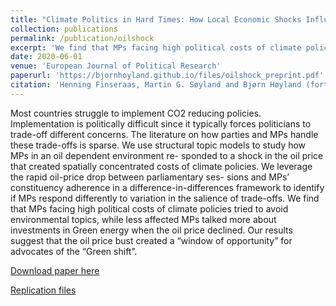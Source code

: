 ```yaml
---
title: "Climate Politics in Hard Times: How Local Economic Shocks Influence MPs Attention to Climate Change"
collection: publications
permalink: /publication/oilshock
excerpt: 'We find that MPs facing high political costs of climate policies tried to avoid environmental topics, while less affected MPs talked more about investments in Green energy when the oil price declined.'
date: 2020-06-01
venue: 'European Journal of Political Research'
paperurl: 'https://bjornhoyland.github.io/files/oilshock_preprint.pdf'
citation: 'Henning Finseraas, Martin G. Søyland and Bjørn Høyland (forthcoming).&quot; Do Members of Parliament Respond to Local Economic Shocks? &quot;<i> European Journal of Political Research</i> .'
---
```

Most countries struggle to implement CO2 reducing policies. Implementation is politically difficult since it typically forces politicians to trade-off different concerns. The literature on how parties and MPs handle these trade-offs is sparse. We use structural topic models to study how MPs in an oil dependent environment re- sponded to a shock in the oil price that created spatially concentrated costs of climate policies. We leverage the rapid oil-price drop between parliamentary ses- sions and MPs’ constituency adherence in a difference-in-differences framework to identify if MPs respond differently to variation in the salience of trade-offs. We find that MPs facing high political costs of climate policies tried to avoid environmental topics, while less affected MPs talked more about investments in Green energy when the oil price declined. Our results suggest that the oil price bust created a “window of opportunity” for advocates of the “Green shift”.

[Download paper here](https://bjornhoyland.github.io/files/oilshock_preprint.pdf)

[Replication files](https://bjornhoyland.github.io/files/delegation.zip)